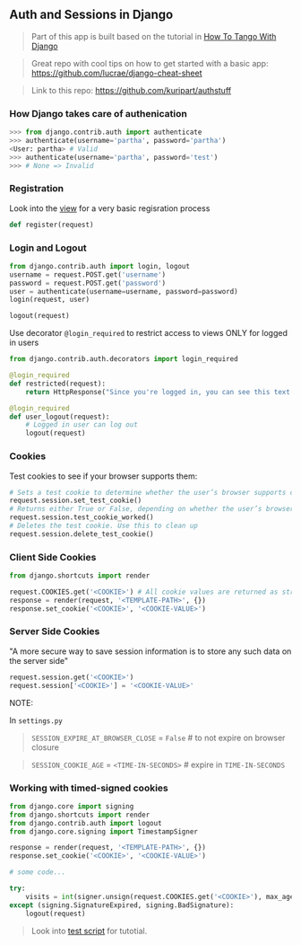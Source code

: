 ## Auth and Sessions in Django

> Part of this app is built based on the tutorial in [How To Tango With Django](https://www.tangowithdjango.com/book17/index.html)

> Great repo with cool tips on how to get started with a basic app: https://github.com/lucrae/django-cheat-sheet

> Link to this repo: https://github.com/kuripart/authstuff

### How Django takes care of authenication

```python
>>> from django.contrib.auth import authenticate
>>> authenticate(username='partha', password='partha')
<User: partha> # Valid
>>> authenticate(username='partha', password='test')
>>> # None => Invalid
```

### Registration

Look into the [view](./login/views.py) for a very basic regisration process 

```python
def register(request)
```

### Login and Logout

```python
from django.contrib.auth import login, logout
username = request.POST.get('username')
password = request.POST.get('password')
user = authenticate(username=username, password=password)
login(request, user)
```

```python
logout(request)
```


Use decorator `@login_required` to restrict access to views ONLY for logged in users

```python
from django.contrib.auth.decorators import login_required

@login_required
def restricted(request):
    return HttpResponse("Since you're logged in, you can see this text!")

@login_required
def user_logout(request):
    # Logged in user can log out
    logout(request)
```

### Cookies

Test cookies to see if your browser supports them:

```python
# Sets a test cookie to determine whether the user’s browser supports cookies
request.session.set_test_cookie()
# Returns either True or False, depending on whether the user’s browser accepted the test cookie
request.session.test_cookie_worked()
# Deletes the test cookie. Use this to clean up
request.session.delete_test_cookie()
```

### Client Side Cookies

```python
from django.shortcuts import render

request.COOKIES.get('<COOKIE>') # All cookie values are returned as strings
response = render(request, '<TEMPLATE-PATH>', {})
response.set_cookie('<COOKIE>', '<COOKIE-VALUE>')
```


### Server Side Cookies

 "A more secure way to save session information is to store any such data on the server side"


```python
request.session.get('<COOKIE>')
request.session['<COOKIE>'] = '<COOKIE-VALUE>'
```

NOTE:

In `settings.py`

> `SESSION_EXPIRE_AT_BROWSER_CLOSE` = `False` # to not expire on browser closure

> `SESSION_COOKIE_AGE` = `<TIME-IN-SECONDS>` # expire in `TIME-IN-SECONDS`


### Working with timed-signed cookies

```python
from django.core import signing
from django.shortcuts import render
from django.contrib.auth import logout
from django.core.signing import TimestampSigner

response = render(request, '<TEMPLATE-PATH>', {})
response.set_cookie('<COOKIE>', '<COOKIE-VALUE>')

# some code...

try:
    visits = int(signer.unsign(request.COOKIES.get('<COOKIE>'), max_age=10))
except (signing.SignatureExpired, signing.BadSignature):
    logout(request)
```

> Look into [test script](test-signed.py) for tutotial.